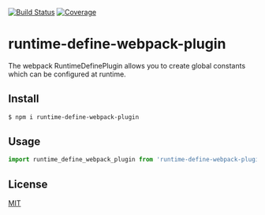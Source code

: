 [![Build Status](https://travis-ci.org/kaelzhang/runtime-define-webpack-plugin.svg?branch=master)](https://travis-ci.org/kaelzhang/runtime-define-webpack-plugin)
[![Coverage](https://codecov.io/gh/kaelzhang/runtime-define-webpack-plugin/branch/master/graph/badge.svg)](https://codecov.io/gh/kaelzhang/runtime-define-webpack-plugin)
<!-- optional appveyor tst
[![Windows Build Status](https://ci.appveyor.com/api/projects/status/github/kaelzhang/runtime-define-webpack-plugin?branch=master&svg=true)](https://ci.appveyor.com/project/kaelzhang/runtime-define-webpack-plugin)
-->
<!-- optional npm version
[![NPM version](https://badge.fury.io/js/runtime-define-webpack-plugin.svg)](http://badge.fury.io/js/runtime-define-webpack-plugin)
-->
<!-- optional npm downloads
[![npm module downloads per month](http://img.shields.io/npm/dm/runtime-define-webpack-plugin.svg)](https://www.npmjs.org/package/runtime-define-webpack-plugin)
-->
<!-- optional dependency status
[![Dependency Status](https://david-dm.org/kaelzhang/runtime-define-webpack-plugin.svg)](https://david-dm.org/kaelzhang/runtime-define-webpack-plugin)
-->

# runtime-define-webpack-plugin

The webpack RuntimeDefinePlugin allows you to create global constants which can be configured at runtime.

## Install

```sh
$ npm i runtime-define-webpack-plugin
```

## Usage

```js
import runtime_define_webpack_plugin from 'runtime-define-webpack-plugin'
```

## License

[MIT](LICENSE)
